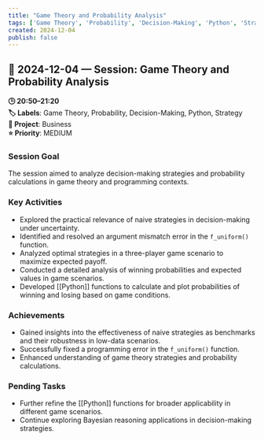 ```yaml
---
title: "Game Theory and Probability Analysis"
tags: ['Game Theory', 'Probability', 'Decision-Making', 'Python', 'Strategy']
created: 2024-12-04
publish: false
---
```


## 📅 2024-12-04 — Session: Game Theory and Probability Analysis

**🕒 20:50–21:20**  
**🏷️ Labels**: Game Theory, Probability, Decision-Making, Python, Strategy  
**📂 Project**: Business  
**⭐ Priority**: MEDIUM  


### Session Goal
The session aimed to analyze decision-making strategies and probability calculations in game theory and programming contexts.

### Key Activities
- Explored the practical relevance of naive strategies in decision-making under uncertainty.
- Identified and resolved an argument mismatch error in the `f_uniform()` function.
- Analyzed optimal strategies in a three-player game scenario to maximize expected payoff.
- Conducted a detailed analysis of winning probabilities and expected values in game scenarios.
- Developed [[Python]] functions to calculate and plot probabilities of winning and losing based on game conditions.

### Achievements
- Gained insights into the effectiveness of naive strategies as benchmarks and their robustness in low-data scenarios.
- Successfully fixed a programming error in the `f_uniform()` function.
- Enhanced understanding of game theory strategies and probability calculations.

### Pending Tasks
- Further refine the [[Python]] functions for broader applicability in different game scenarios.
- Continue exploring Bayesian reasoning applications in decision-making strategies.
